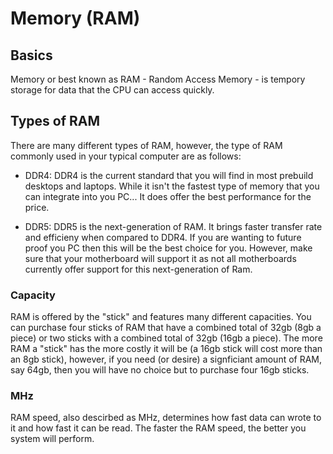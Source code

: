 # Memory (RAM)

## Basics
Memory or best known as RAM - Random Access Memory - is tempory storage for data that the CPU can access quickly.

## Types of RAM

There are many different types of RAM, however, the type of RAM commonly used in your typical computer are as follows:

- DDR4: DDR4 is the current standard that you will find in most prebuild desktops and laptops. While it isn't the fastest type of memory that you can integrate into you PC... It does offer the best performance for the price.

- DDR5: DDR5 is the next-generation of RAM. It brings faster transfer rate and efficieny when compared to DDR4. If you are wanting to future proof you PC then this will be the best choice for you. However, make sure that your motherboard will support it as not all motherboards currently offer support for this next-generation of Ram.

### Capacity
RAM is offered by the "stick" and features many different capacities. You can purchase four sticks of RAM that have a combined total of 32gb (8gb a piece) or two sticks with a combined total of 32gb (16gb a piece). The more RAM a "stick" has the more costly it will be (a 16gb stick will cost more than an 8gb stick), however, if you need (or desire) a signficiant amount of RAM, say 64gb, then you will have no choice but to purchase four 16gb sticks. 

### MHz
RAM speed, also descirbed as MHz, determines how fast data can wrote to it and how fast it can be read. The faster the RAM speed, the better you system will perform.

